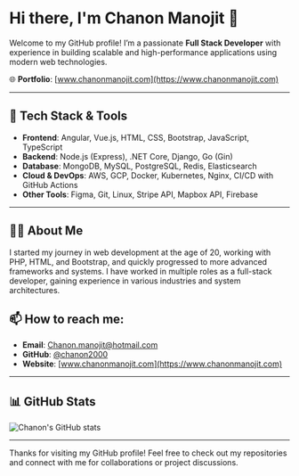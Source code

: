 # Hi there, I'm Chanon Manojit 👋

Welcome to my GitHub profile! I’m a passionate **Full Stack Developer** with experience in building scalable and high-performance applications using modern web technologies.

🌐 **Portfolio**: [www.chanonmanojit.com](https://www.chanonmanojit.com)

---

## 🔧 Tech Stack & Tools

- **Frontend**: Angular, Vue.js, HTML, CSS, Bootstrap, JavaScript, TypeScript
- **Backend**: Node.js (Express), .NET Core, Django, Go (Gin)
- **Database**: MongoDB, MySQL, PostgreSQL, Redis, Elasticsearch
- **Cloud & DevOps**: AWS, GCP, Docker, Kubernetes, Nginx, CI/CD with GitHub Actions
- **Other Tools**: Figma, Git, Linux, Stripe API, Mapbox API, Firebase

---

## 👨‍💻 About Me

I started my journey in web development at the age of 20, working with PHP, HTML, and Bootstrap, and quickly progressed to more advanced frameworks and systems. I have worked in multiple roles as a full-stack developer, gaining experience in various industries and system architectures.


## 📫 How to reach me:

- **Email**: [Chanon.manojit@hotmail.com](mailto:Chanon.manojit@hotmail.com)
- **GitHub**: [@chanon2000](https://github.com/chanon2000)
- **Website**: [www.chanonmanojit.com](https://www.chanonmanojit.com)

---

## 📊 GitHub Stats

![Chanon's GitHub stats](https://github-readme-stats.vercel.app/api?username=chanon2000&show_icons=true&theme=radical)

---

Thanks for visiting my GitHub profile! Feel free to check out my repositories and connect with me for collaborations or project discussions.
